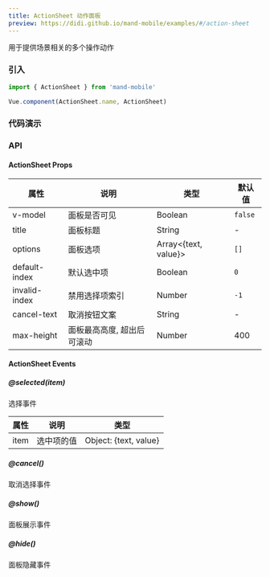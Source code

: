 ```yaml
---
title: ActionSheet 动作面板
preview: https://didi.github.io/mand-mobile/examples/#/action-sheet
---
```


用于提供场景相关的多个操作动作

### 引入

```javascript
import { ActionSheet } from 'mand-mobile'

Vue.component(ActionSheet.name, ActionSheet)
```

### 代码演示
<!-- DEMO -->

### API

#### ActionSheet Props
|属性 | 说明 | 类型 | 默认值 |
|----|-----|------|------|
|v-model|面板是否可见|Boolean| `false`|
|title|面板标题|String|- |
|options|面板选项| Array<{text, value}>| `[]`|
|default-index|默认选中项| Boolean| `0`|
|invalid-index|禁用选择项索引 |Number|`-1`|
|cancel-text|取消按钮文案 |String |-|
|max-height|面板最高高度, 超出后可滚动|Number|400|单位`px`|

#### ActionSheet Events

##### @selected(item)
选择事件

|属性 | 说明 | 类型 |
|----|-----|------|
|item| 选中项的值 | Object: {text, value} |

##### @cancel()
取消选择事件

##### @show()
面板展示事件

##### @hide()
面板隐藏事件

